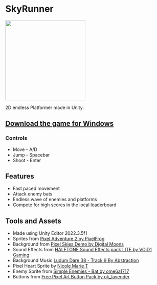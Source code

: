 # SkyRunner
<img src="https://raw.githubusercontent.com/Mickkers/Mickkers/main/Sky%20Runner.gif" height='250'/>

2D endless Platformer made in Unity.

## [Download the game for Windows](https://github.com/Mickkers/SkyRunner/releases)

### Controls
- Move - A/D
- Jump - Spacebar
- Shoot - Enter

## Features
- Fast paced movement
- Attack enemy bats
- Endless wave of enemies and platforms
- Compete for high scores in the local leaderboard

## Tools and Assets
- Made using Unity Editor 2022.3.5f1
- Sprites from [Pixel Adventure 2 by PixelFrog](https://pixelfrog-assets.itch.io/pixel-adventure-2)
- Background from [Pixel Skies Demo by Digital Moons](https://digitalmoons.itch.io/pixel-skies-demo)
- Sound Effects from [HALFTONE Sound Effects pack LITE by VOiD1 Gaming](https://void1gaming.itch.io/halftone-sound-effects-pack-lite)
- Background Music [Ludum Dare 38 - Track 9 By Abstraction](http://www.abstractionmusic.com/)
- Pixel Heart Sprite by [Nicole Marie T](https://nicolemariet.itch.io/pixel-heart-animation-32x32-16x16-freebie)
- Enemy Sprite from [Simple Enemies - Bat by ome6a1717](https://ome6a1717.itch.io/simple-enemies-bat)
- Buttons from [Free Pixel Art Button Pack by ok_lavender](https://ok-lavender.itch.io/free-pixel-art-button-pack)
